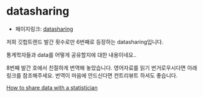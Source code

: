 # datasharing
- 페이지링크: [datasharing](https://github.com/jtleek/datasharing)

저희 깃헙트렌드 발간 횟수로만 6번째로 등장하는 datasharing입니다.

통계학자들과 data를 어떻게 공유할지에 대한 내용이네요..


8번째 발간 호에서 친절하게 번역해 놓았습니다. 영어자료를 읽기 번거로우시다면 아래 링크를 참조해주세요. 번역이 마음에 안드신다면 컨트리뷰트 하셔도 좋습니다. 

[How to share data with a statistician](https://github.com/TeamSEGO/github-trend-kr/blob/master/009_201504-weekly/009-07_datasharing.md)
